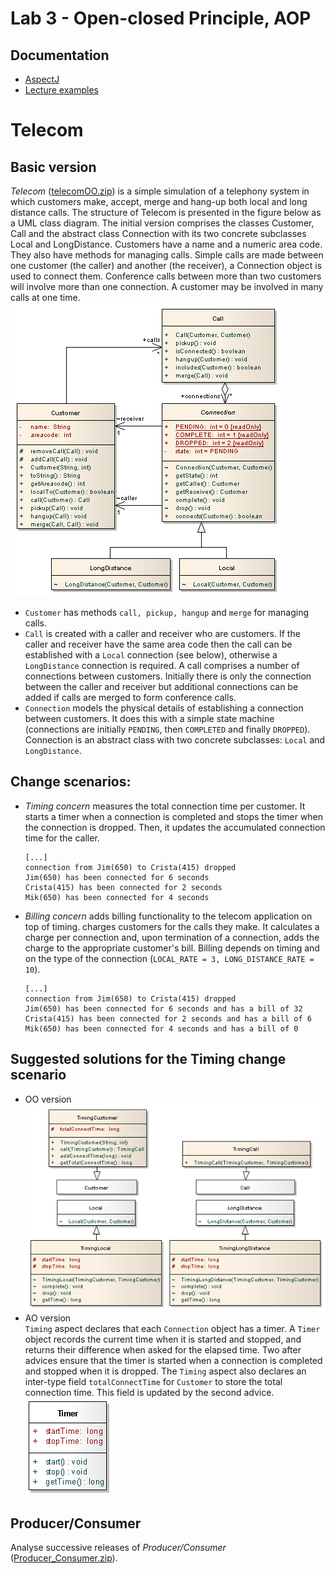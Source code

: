# Lab 3 - Open-closed Principle, AOP 

## Documentation

*   [AspectJ](http://eclipse.org/aspectj/)
*   [Lecture examples](./Lecture_examples/)

# Telecom

## Basic version

_Telecom_ ([telecomOO.zip](./telecomOO.zip)) is a simple simulation of a telephony system in which customers make, accept, merge and hang-up both local and long distance calls. The structure of Telecom is presented in the figure below as a UML class diagram. The initial version comprises the classes Customer, Call and the abstract class Connection with its two concrete subclasses Local and LongDistance. Customers have a name and a numeric area code. They also have methods for managing calls. Simple calls are made between one customer (the caller) and another (the receiver), a Connection object is used to connect them. Conference calls between more than two customers will involve more than one connection. A customer may be involved in many calls at one time.  
![basic](./telecom_OO_0.png)

*   `Customer` has methods `call, pickup, hangup` and `merge` for managing calls.
*   `Call` is created with a caller and receiver who are customers. If the caller and receiver have the same area code then the call can be established with a `Local` connection (see below), otherwise a `LongDistance` connection is required. A call comprises a number of connections between customers. Initially there is only the connection between the caller and receiver but additional connections can be added if calls are merged to form conference calls.
*   `Connection` models the physical details of establishing a connection between customers. It does this with a simple state machine (connections are initially `PENDING`, then `COMPLETED` and finally `DROPPED`). Connection is an abstract class with two concrete subclasses: `Local` and `LongDistance`.

## Change scenarios:

*   _Timing concern_ measures the total connection time per customer. It starts a timer when a connection is completed and stops the timer when the connection is dropped. Then, it updates the accumulated connection time for the caller.
    
        
        [...]
        connection from Jim(650) to Crista(415) dropped
        Jim(650) has been connected for 6 seconds
        Crista(415) has been connected for 2 seconds
        Mik(650) has been connected for 4 seconds
        
    
*   _Billing concern_ adds billing functionality to the telecom application on top of timing. charges customers for the calls they make. It calculates a charge per connection and, upon termination of a connection, adds the charge to the appropriate customer's bill. Billing depends on timing and on the type of the connection (`LOCAL_RATE = 3, LONG_DISTANCE_RATE = 10`).
    
        
        [...]
        connection from Jim(650) to Crista(415) dropped
        Jim(650) has been connected for 6 seconds and has a bill of 32
        Crista(415) has been connected for 2 seconds and has a bill of 6
        Mik(650) has been connected for 4 seconds and has a bill of 0
        
    

## Suggested solutions for the Timing change scenario

*   OO version  
    ![timing](./telecom_OO_1.png)
*   AO version  
    `Timing` aspect declares that each `Connection` object has a timer. A `Timer` object records the current time when it is started and stopped, and returns their difference when asked for the elapsed time. Two after advices ensure that the timer is started when a connection is completed and stopped when it is dropped. The `Timing` aspect also declares an inter-type field `totalConnectTime` for `Customer` to store the total connection time. This field is updated by the second advice.  
    ![timing](./telecom_AO_1.png)

## Producer/Consumer

Analyse successive releases of _Producer/Consumer_ ([Producer\_Consumer.zip](Producer_Consumer.zip)).